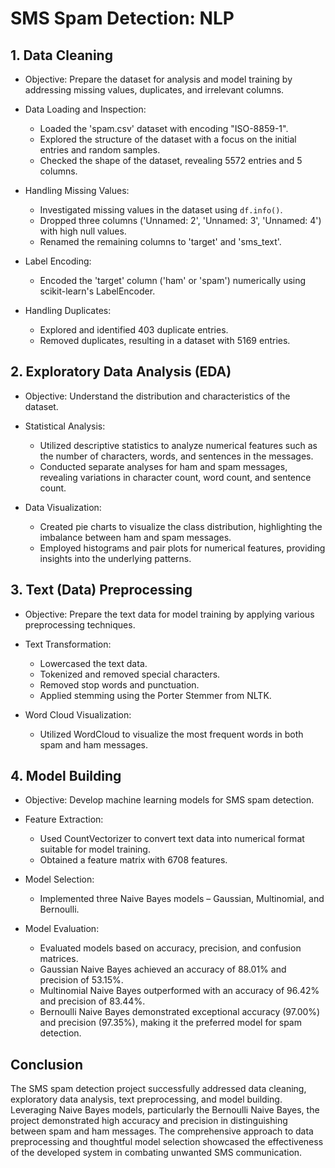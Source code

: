 # SMS Spam Detection: NLP

## 1. Data Cleaning

* Objective: Prepare the dataset for analysis and model training by addressing missing values, duplicates, and irrelevant columns.

* Data Loading and Inspection:
  - Loaded the 'spam.csv' dataset with encoding "ISO-8859-1".
  - Explored the structure of the dataset with a focus on the initial entries and random samples.
  - Checked the shape of the dataset, revealing 5572 entries and 5 columns.

* Handling Missing Values:
  - Investigated missing values in the dataset using `df.info()`.
  - Dropped three columns ('Unnamed: 2', 'Unnamed: 3', 'Unnamed: 4') with high null values.
  - Renamed the remaining columns to 'target' and 'sms_text'.

* Label Encoding:
  - Encoded the 'target' column ('ham' or 'spam') numerically using scikit-learn's LabelEncoder.

* Handling Duplicates:
  - Explored and identified 403 duplicate entries.
  - Removed duplicates, resulting in a dataset with 5169 entries.

## 2. Exploratory Data Analysis (EDA)

* Objective: Understand the distribution and characteristics of the dataset.

* Statistical Analysis:
  - Utilized descriptive statistics to analyze numerical features such as the number of characters, words, and sentences in the messages.
  - Conducted separate analyses for ham and spam messages, revealing variations in character count, word count, and sentence count.

* Data Visualization:
  - Created pie charts to visualize the class distribution, highlighting the imbalance between ham and spam messages.
  - Employed histograms and pair plots for numerical features, providing insights into the underlying patterns.
  
## 3. Text (Data) Preprocessing

* Objective: Prepare the text data for model training by applying various preprocessing techniques.

* Text Transformation:
  - Lowercased the text data.
  - Tokenized and removed special characters.
  - Removed stop words and punctuation.
  - Applied stemming using the Porter Stemmer from NLTK.

* Word Cloud Visualization:
  - Utilized WordCloud to visualize the most frequent words in both spam and ham messages.

## 4. Model Building

* Objective: Develop machine learning models for SMS spam detection.

* Feature Extraction:
  - Used CountVectorizer to convert text data into numerical format suitable for model training.
  - Obtained a feature matrix with 6708 features.

* Model Selection:
  - Implemented three Naive Bayes models – Gaussian, Multinomial, and Bernoulli.
  
* Model Evaluation:
  - Evaluated models based on accuracy, precision, and confusion matrices.
  - Gaussian Naive Bayes achieved an accuracy of 88.01% and precision of 53.15%.
  - Multinomial Naive Bayes outperformed with an accuracy of 96.42% and precision of 83.44%.
  - Bernoulli Naive Bayes demonstrated exceptional accuracy (97.00%) and precision (97.35%), making it the preferred model for spam detection.

## Conclusion

The SMS spam detection project successfully addressed data cleaning, exploratory data analysis, text preprocessing, and model building. Leveraging Naive Bayes models, particularly the Bernoulli Naive Bayes, the project demonstrated high accuracy and precision in distinguishing between spam and ham messages. The comprehensive approach to data preprocessing and thoughtful model selection showcased the effectiveness of the developed system in combating unwanted SMS communication.
